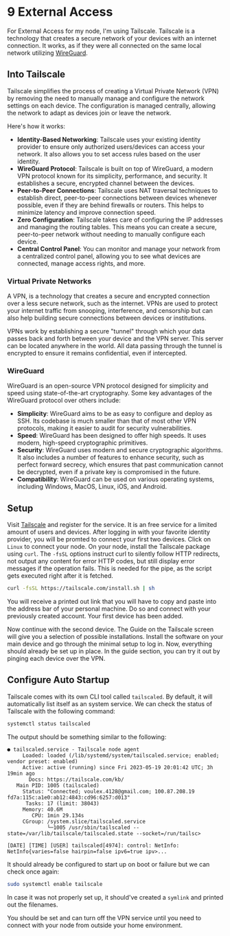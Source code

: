 # 9 External Access

For External Access for my node, I'm using Tailscale. Tailscale is a technology that creates a secure network of your devices with an internet connection. It works, as if they were all connected on the same local network utilizing [WireGuard](https://www.wireguard.com/).

## Into Tailscale

Tailscale simplifies the process of creating a Virtual Private Network (VPN) by removing the need to manually manage and configure the network settings on each device. The configuration is managed centrally, allowing the network to adapt as devices join or leave the network.

Here's how it works:

- **Identity-Based Networking**: Tailscale uses your existing identity provider to ensure only authorized users/devices can access your network. It also allows you to set access rules based on the user identity.
- **WireGuard Protocol**: Tailscale is built on top of WireGuard, a modern VPN protocol known for its simplicity, performance, and security. It establishes a secure, encrypted channel between the devices.
- **Peer-to-Peer Connections**: Tailscale uses NAT traversal techniques to establish direct, peer-to-peer connections between devices whenever possible, even if they are behind firewalls or routers. This helps to minimize latency and improve connection speed.
- **Zero Configuration**: Tailscale takes care of configuring the IP addresses and managing the routing tables. This means you can create a secure, peer-to-peer network without needing to manually configure each device.
- **Central Control Panel**: You can monitor and manage your network from a centralized control panel, allowing you to see what devices are connected, manage access rights, and more.

### Virtual Private Networks

A VPN, is a technology that creates a secure and encrypted connection over a less secure network, such as the internet. VPNs are used to protect your internet traffic from snooping, interference, and censorship but can also help building secure connections between devices or institutions.

VPNs work by establishing a secure "tunnel" through which your data passes back and forth between your device and the VPN server. This server can be located anywhere in the world. All data passing through the tunnel is encrypted to ensure it remains confidential, even if intercepted.

### WireGuard

WireGuard is an open-source VPN protocol designed for simplicity and speed using state-of-the-art cryptography. Some key advantages of the WireGuard protocol over others include:

- **Simplicity**: WireGuard aims to be as easy to configure and deploy as SSH. Its codebase is much smaller than that of most other VPN protocols, making it easier to audit for security vulnerabilities.
- **Speed**: WireGuard has been designed to offer high speeds. It uses modern, high-speed cryptographic primitives.
- **Security**: WireGuard uses modern and secure cryptographic algorithms. It also includes a number of features to enhance security, such as perfect forward secrecy, which ensures that past communication cannot be decrypted, even if a private key is compromised in the future.
- **Compatibility**: WireGuard can be used on various operating systems, including Windows, MacOS, Linux, iOS, and Android.

## Setup

Visit [Tailscale](https://tailscale.com/) and register for the service. It is an free service for a limited amount of users and devices. After logging in with your favorite identity provider, you will be promted to connect your first two devices. Click on `Linux` to connect your node. On your node, install the Tailscale package using `curl`. The `-fsSL` options instruct curl to silently follow HTTP redirects, not output any content for error HTTP codes, but still display error messages if the operation fails. This is needed for the pipe, as the script gets executed right after it is fetched.

```sh
curl -fsSL https://tailscale.com/install.sh | sh
```

You will receive a printed out link that you will have to copy and paste into the address bar of your personal machine. Do so and connect with your previously created account. Your first device has been added.

Now continue with the second device. The Guide on the Tailscale screen will give you a selection of possible installations. Install the software on your main device and go through the minimal setup to log in. Now, everything should already be set up in place. In the guide section, you can try it out by pinging each device over the VPN.

## Configure Auto Startup

Tailscale comes with its own CLI tool called `tailscaled`. By default, it will automatically list itself as an system service. We can check the status of Tailscale with the following command:

```sh
systemctl status tailscaled
```

The output should be something similar to the following:

```text
● tailscaled.service - Tailscale node agent
     Loaded: loaded (/lib/systemd/system/tailscaled.service; enabled; vendor preset: enabled)
     Active: active (running) since Fri 2023-05-19 20:01:42 UTC; 3h 19min ago
       Docs: https://tailscale.com/kb/
   Main PID: 1005 (tailscaled)
     Status: "Connected; voulex.4128@gmail.com; 100.87.208.19 fd7a:115c:a1e0:ab12:4843:cd96:6257:d013"
      Tasks: 17 (limit: 38043)
     Memory: 40.6M
        CPU: 1min 29.134s
     CGroup: /system.slice/tailscaled.service
             └─1005 /usr/sbin/tailscaled --state=/var/lib/tailscale/tailscaled.state --socket=/run/tailsc>

[DATE] [TIME] [USER] tailscaled[4974]: control: NetInfo: NetInfo{varies=false hairpin=false ipv6=true ipv>...
```

It should already be configured to start up on boot or failure but we can check once again:

```sh
sudo systemctl enable tailscale
```

In case it was not properly set up, it should've created a `symlink` and printed out the filenames.

You should be set and can turn off the VPN service until you need to connect with your node from outside your home environment.
